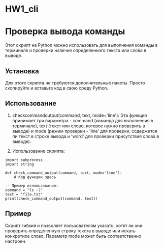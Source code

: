 # HW1_cli

# Проверка вывода команды

Этот скрипт на Python можно использовать для выполнения команды в терминале и проверки наличия определенного текста или слова в выводе.

## Установка
Для этого скрипта не требуются дополнительные пакеты. Просто скопируйте и вставьте код в свою среду Python.

## Использование
1. checkcommandoutput(command, text, mode='line'): Эта функция принимает три параметра - command (команда для выполнения в терминале), text (текст или слово, которое нужно проверить в выводе) и mode (режим проверки - 'line' для проверки, содержится ли текст в строке вывода и 'word' для проверки присутствия слова в выводе).

2. Использование скрипта:
```
import subprocess
import string

def check_command_output(command, text, mode='line'):
    # Код функции здесь

-- Пример использования:
command = "ls -l"
text = "file.txt"
print(check_command_output(command, text))
``````

## Пример
Скрипт гибкий и позволяет пользователям указать, хотят ли они проверить определенную строку текста в выводе или искать конкретное слово. Параметр mode может быть соответственно настроен.